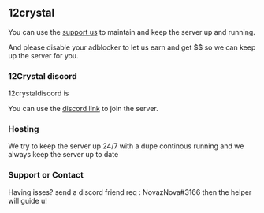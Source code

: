 ## 12crystal

You can use the [support us](https://shrinke.me/12crystalsupport) to maintain and keep the server up and running.

And please disable your adblocker to let us earn and get $$ so we can keep up the server for you.

### 12Crystal discord

12crystaldiscord is 

You can use the [discord link](https://discord.gg/bN9R5ugn63) to join the server.



### Hosting

We try to keep the server up 24/7 with a dupe continous running and we always keep the server up to date

### Support or Contact

Having isses? send a discord friend req : NovazNova#3166 then the helper will guide u!
